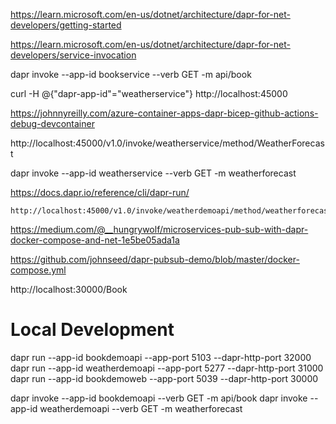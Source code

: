 https://learn.microsoft.com/en-us/dotnet/architecture/dapr-for-net-developers/getting-started



https://learn.microsoft.com/en-us/dotnet/architecture/dapr-for-net-developers/service-invocation

dapr invoke --app-id bookservice  --verb GET -m api/book

curl -H @{"dapr-app-id"="weatherservice"} http://localhost:45000

https://johnnyreilly.com/azure-container-apps-dapr-bicep-github-actions-debug-devcontainer





http://localhost:45000/v1.0/invoke/weatherservice/method/WeatherForecast



dapr invoke --app-id weatherservice  --verb GET -m weatherforecast



https://docs.dapr.io/reference/cli/dapr-run/





```
http://localhost:45000/v1.0/invoke/weatherdemoapi/method/weatherforecast
```

https://medium.com/@__hungrywolf/microservices-pub-sub-with-dapr-docker-compose-and-net-1e5be05ada1a

https://github.com/johnseed/dapr-pubsub-demo/blob/master/docker-compose.yml

http://localhost:30000/Book

# Local Development
dapr run --app-id bookdemoapi --app-port 5103 --dapr-http-port 32000
dapr run --app-id weatherdemoapi --app-port 5277 --dapr-http-port 31000
dapr run --app-id bookdemoweb --app-port 5039 --dapr-http-port 30000


dapr invoke --app-id bookdemoapi  --verb GET -m api/book
dapr invoke --app-id weatherdemoapi  --verb GET -m weatherforecast
